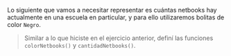 Lo siguiente que vamos a necesitar representar es cuántas netbooks hay actualmente en una escuela en particular, y para ello utilizaremos bolitas de color `Negro`.

> Similar a lo que hiciste en el ejercicio anterior, definí las funciones `colorNetbooks()` y `cantidadNetbooks()`.